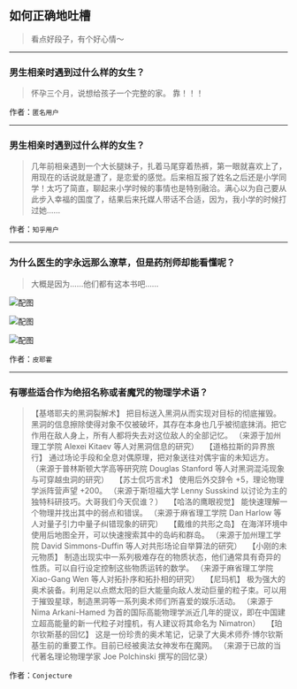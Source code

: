 ## 如何正确地吐槽

> 看点好段子，有个好心情～


 
---

### 男生相亲时遇到过什么样的女生？

> 怀孕三个月，说想给孩子一个完整的家。
> 靠！！！


作者：`匿名用户`

---

### 男生相亲时遇到过什么样的女生？

> 几年前相亲遇到一个大长腿妹子，扎着马尾穿着热裤，第一眼就喜欢上了，用现在的话说就是遭了，是恋爱的感觉。后来相互报了姓名之后还是小学同学！太巧了简直，聊起来小学时候的事情也是特别融洽。满心以为自己要从此步入幸福的国度了，结果后来托媒人带话不合适，因为，我小学的时候打过她……


作者：`知乎用户`

---

### 为什么医生的字永远那么潦草，但是药剂师却能看懂呢？

> 大概是因为……他们都有这本书吧……



![配图](http://pic4.zhimg.com/70/v2-ea4df65743e69b5e6763437b0f63424b_b.jpg)



![配图](http://pic2.zhimg.com/70/v2-38cfe344d71a73b95205c256013b55f1_b.jpg)



![配图](http://pic2.zhimg.com/70/v2-ccadefb8fb107dc7e3e1783dfe8d07c1_b.jpg)


作者：`皮耶霍`

---

### 有哪些适合作为绝招名称或者魔咒的物理学术语？

> 【基塔耶夫的黑洞裂解术】
> 把目标送入黑洞从而实现对目标的彻底摧毁。黑洞的信息擦除使得对象不仅被破坏，其存在本身也几乎被彻底抹消。把它作用在敌人身上，所有人都将失去对这位敌人的全部记忆。
> （来源于加州理工学院 Alexei Kitaev 等人对黑洞信息的研究）
>  
> 【道格拉斯的异界旅行】
> 通过场论手段和全息对偶原理，把对象送往对偶宇宙的未知远方。
> （来源于普林斯顿大学高等研究院 Douglas Stanford 等人对黑洞混沌现象与可穿越虫洞的研究）
>  
> 【苏士侃巧言术】
> 使用后外交辞令 +5，理论物理学派阵营声望 +200。
> （来源于斯坦福大学 Lenny Susskind 以讨论为主的独特科研技巧。大哥我们今天侃谁？）
>  
> 【哈洛的鹰眼视觉】
> 能快速理解一个物理并找出其中的弱点和错误。
> （来源于麻省理工学院 Dan Harlow 等人对量子引力中量子纠错现象的研究）
>  
> 【戴维的共形之岛】
> 在海洋环境中使用后地图全开，可以快速搜索其中的岛屿和群岛。
> （来源于加州理工学院 David Simmons-Duffin 等人对共形场论自举算法的研究）
>  
> 【小刚的未元物质】
> 制造出现实中一系列极难存在的物质状态，他们通常具有奇异的性质。可以自行设定控制这些物质运转的数学。
> （来源于麻省理工学院 Xiao-Gang Wen 等人对拓扑序和拓扑相的研究）
>  
> 【尼玛机】
> 极为强大的奥术装备。利用足以点燃太阳的巨大能量向敌人发动巨量的粒子束。可以用于摧毁星球，制造黑洞等一系列奥术师们所喜爱的娱乐活动。
> （来源于 Nima Arkani-Hamed 为首的国际高能物理学派近几年的提议，即在中国建立超高能量的新一代粒子对撞机，有人建议将其命名为 Nimatron）
>  
> 【珀尔钦斯基的回忆】
> 这是一份珍贵的奥术笔记，记录了大奥术师乔·博尔钦斯基生前的重要工作。目前已经被奥法女神发布在魔网。
> （来源于已故的当代著名理论物理学家 Joe Polchinski 撰写的回忆录）


作者：`Conjecture`